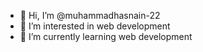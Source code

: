 - 👋 Hi, I’m @muhammadhasnain-22
- 👀 I’m interested in web development
- 🌱 I’m currently learning web development

<!---
muhammadhasnain-22/muhammadhasnain-22 is a ✨ special ✨ repository because its `README.md` (this file) appears on your GitHub profile.
You can click the Preview link to take a look at your changes.
--->
